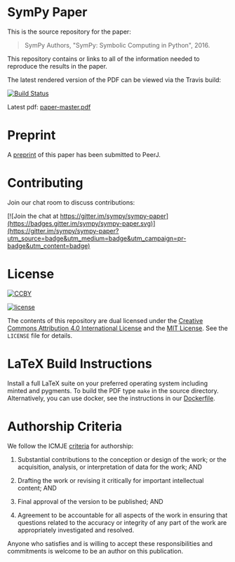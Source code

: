 # SymPy Paper

This is the source repository for the paper:

> SymPy Authors, "SymPy: Symbolic Computing in Python", 2016.

This repository contains or links to all of the information needed to reproduce
the results in the paper.

The latest rendered version of the PDF can be viewed via the Travis build:

[![Build Status](https://travis-ci.org/sympy/sympy-paper.svg?branch=master)](https://travis-ci.org/sympy/sympy-paper)

Latest pdf: [paper-master.pdf](https://github.com/isuruf-bot/sympy-paper/blob/pdfs/paper-master.pdf)

# Preprint

A [preprint](https://peerj.com/preprints/2083/) of this paper has been submitted to
PeerJ.

# Contributing

Join our chat room to discuss contributions:

[![Join the chat at https://gitter.im/sympy/sympy-paper](https://badges.gitter.im/sympy/sympy-paper.svg)](https://gitter.im/sympy/sympy-paper?utm_source=badge&utm_medium=badge&utm_campaign=pr-badge&utm_content=badge)

# License

[![CCBY](https://i.creativecommons.org/l/by/4.0/80x15.png)](http://creativecommons.org/licenses/by/4.0)

[![license](https://img.shields.io/github/license/mashape/apistatus.svg?maxAge=2592000)]()

The contents of this repository are dual licensed under the [Creative Commons
Attribution 4.0 International
License](http://creativecommons.org/licenses/by/4.0) and the [MIT
License](https://opensource.org/licenses/MIT). See the `LICENSE` file for
details.

# LaTeX Build Instructions

Install a full LaTeX suite on your preferred operating system including minted
and pygments. To build the PDF type `make` in the source directory.
Alternatively, you can use docker, see the instructions in our
[Dockerfile](https://github.com/sympy/sympy-paper/blob/master/Dockerfile).

# Authorship Criteria

We follow the ICMJE [criteria](http://www.icmje.org/recommendations/browse/roles-and-responsibilities/defining-the-role-of-authors-and-contributors.html#two)
for authorship:

1. Substantial contributions to the conception or design of the work; or the
   acquisition, analysis, or interpretation of data for the work; AND

2. Drafting the work or revising it critically for important intellectual
   content; AND

3. Final approval of the version to be published; AND

4. Agreement to be accountable for all aspects of the work in ensuring that
   questions related to the accuracy or integrity of any part of the work are
   appropriately investigated and resolved.

Anyone who satisfies and is willing to accept these responsibilities and
commitments is welcome to be an author on this publication.
